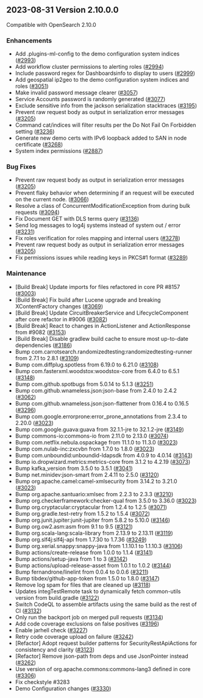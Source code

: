 ## 2023-08-31 Version 2.10.0.0

Compatible with OpenSearch 2.10.0

### Enhancements
* Add .plugins-ml-config to the demo configuration system indices ([#2993](https://github.com/opensearch-project/security/pull/2993))
* Add workflow cluster permissions to alerting roles ([#2994](https://github.com/opensearch-project/security/pull/2994))
* Include password regex for Dashboardsinfo to display to users ([#2999](https://github.com/opensearch-project/security/pull/2999))
* Add geospatial ip2geo to the demo configuration system indices and roles ([#3051](https://github.com/opensearch-project/security/pull/3051))
* Make invalid password message clearer ([#3057](https://github.com/opensearch-project/security/pull/3057))
* Service Accounts password is randomly generated ([#3077](https://github.com/opensearch-project/security/pull/3077))
* Exclude sensitive info from the jackson serialization stacktraces ([#3195](https://github.com/opensearch-project/security/pull/3195))
* Prevent raw request body as output in serialization error messages ([#3205](https://github.com/opensearch-project/security/pull/3205))
* Command cat/indices will filter results per the Do Not Fail On Forbidden setting ([#3236](https://github.com/opensearch-project/security/pull/3236))
* Generate new demo certs with IPv6 loopback added to SAN in node certificate ([#3268](https://github.com/opensearch-project/security/pull/3268))
* System index permissions ([#2887](https://github.com/opensearch-project/security/pull/2887))


### Bug Fixes
* Prevent raw request body as output in serialization error messages ([#3205](https://github.com/opensearch-project/security/pull/3205))
* Prevent flaky behavior when determining if an request will be executed on the current node. ([#3066](https://github.com/opensearch-project/security/pull/3066))
* Resolve a class of ConcurrentModificationException from during bulk requests ([#3094](https://github.com/opensearch-project/security/pull/3094))
* Fix Document GET with DLS terms query ([#3136](https://github.com/opensearch-project/security/pull/3136))
* Send log messages to log4j systems instead of system out / error ([#3231](https://github.com/opensearch-project/security/pull/3231))
* Fix roles verification for roles mapping and internal users ([#3278](https://github.com/opensearch-project/security/pull/3278))
* Prevent raw request body as output in serialization error messages ([#3205](https://github.com/opensearch-project/security/pull/3205))
* Fix permissions issues while reading keys in PKCS#1 format ([#3289](https://github.com/opensearch-project/security/pull/3289))

### Maintenance
* [Build Break] Update imports for files refactored in core PR #8157 ([#3003](https://github.com/opensearch-project/security/pull/3003))
* [Build Break] Fix build after Lucene upgrade and breaking XContentFactory changes ([#3069](https://github.com/opensearch-project/security/pull/3069))
* [Build Break] Update CircuitBreakerService and LifecycleComponent after core refactor in #9006 ([#3082](https://github.com/opensearch-project/security/pull/3082))
* [Build Break] React to changes in ActionListener and ActionResponse from #9082 ([#3153](https://github.com/opensearch-project/security/pull/3153))
* [Build Break] Disable gradlew build cache to ensure most up-to-date dependencies ([#3186](https://github.com/opensearch-project/security/pull/3186))
* Bump com.carrotsearch.randomizedtesting:randomizedtesting-runner from 2.7.1 to 2.8.1 ([#3109](https://github.com/opensearch-project/security/pull/3109))
* Bump com.diffplug.spotless from 6.19.0 to 6.21.0 ([#3108](https://github.com/opensearch-project/security/pull/3108))
* Bump com.fasterxml.woodstox:woodstox-core from 6.4.0 to 6.5.1 ([#3148](https://github.com/opensearch-project/security/pull/3148))
* Bump com.github.spotbugs from 5.0.14 to 5.1.3 ([#3251](https://github.com/opensearch-project/security/pull/3251))
* Bump com.github.wnameless.json:json-base from 2.4.0 to 2.4.2 ([#3062](https://github.com/opensearch-project/security/pull/3062))
* Bump com.github.wnameless.json:json-flattener from 0.16.4 to 0.16.5 ([#3296](https://github.com/opensearch-project/security/pull/3296))
* Bump com.google.errorprone:error_prone_annotations from 2.3.4 to 2.20.0 ([#3023](https://github.com/opensearch-project/security/pull/3023))
* Bump com.google.guava:guava from 32.1.1-jre to 32.1.2-jre ([#3149](https://github.com/opensearch-project/security/pull/3149))
* Bump commons-io:commons-io from 2.11.0 to 2.13.0 ([#3074](https://github.com/opensearch-project/security/pull/3074))
* Bump com.netflix.nebula.ospackage from 11.1.0 to 11.3.0 ([#3023](https://github.com/opensearch-project/security/pull/3023))
* Bump com.nulab-inc:zxcvbn from 1.7.0 to 1.8.0 ([#3023](https://github.com/opensearch-project/security/pull/3023))
* Bump com.unboundid:unboundid-ldapsdk from 4.0.9 to 4.0.14 ([#3143](https://github.com/opensearch-project/security/pull/3143))
* Bump io.dropwizard.metrics:metrics-core from 3.1.2 to 4.2.19 ([#3073](https://github.com/opensearch-project/security/pull/3073))
* Bump kafka_version from 3.5.0 to 3.5.1 ([#3041](https://github.com/opensearch-project/security/pull/3041))
* Bump net.minidev:json-smart from 2.4.11 to 2.5.0 ([#3120](https://github.com/opensearch-project/security/pull/3120))
* Bump org.apache.camel:camel-xmlsecurity from 3.14.2 to 3.21.0 ([#3023](https://github.com/opensearch-project/security/pull/3023))
* Bump org.apache.santuario:xmlsec from 2.2.3 to 2.3.3 ([#3210](https://github.com/opensearch-project/security/pull/3210))
* Bump org.checkerframework:checker-qual from 3.5.0 to 3.36.0 ([#3023](https://github.com/opensearch-project/security/pull/3023))
* Bump org.cryptacular:cryptacular from 1.2.4 to 1.2.5 ([#3071](https://github.com/opensearch-project/security/pull/3071))
* Bump org.gradle.test-retry from 1.5.2 to 1.5.4 ([#3072](https://github.com/opensearch-project/security/pull/3072))
* Bump org.junit.jupiter:junit-jupiter from 5.8.2 to 5.10.0 ([#3146](https://github.com/opensearch-project/security/pull/3146))
* Bump org.ow2.asm:asm from 9.1 to 9.5 ([#3121](https://github.com/opensearch-project/security/pull/3121))
* Bump org.scala-lang:scala-library from 2.13.9 to 2.13.11 ([#3119](https://github.com/opensearch-project/security/pull/3119))
* Bump org.slf4j:slf4j-api from 1.7.30 to 1.7.36 ([#3249](https://github.com/opensearch-project/security/pull/3249))
* Bump org.xerial.snappy:snappy-java from 1.1.10.1 to 1.1.10.3 ([#3106](https://github.com/opensearch-project/security/pull/3106))
* Bump actions/create-release from 1.0.0 to 1.1.4 ([#3141](https://github.com/opensearch-project/security/pull/3141))
* Bump actions/setup-java from 1 to 3 ([#3142](https://github.com/opensearch-project/security/pull/3142))
* Bump actions/upload-release-asset from 1.0.1 to 1.0.2 ([#3144](https://github.com/opensearch-project/security/pull/3144))
* Bump fernandrone/linelint from 0.0.4 to 0.0.6 ([#3211](https://github.com/opensearch-project/security/pull/3211))
* Bump tibdex/github-app-token from 1.5.0 to 1.8.0 ([#3147](https://github.com/opensearch-project/security/pull/3147))
* Remove log spam for files that are cleaned up ([#3118](https://github.com/opensearch-project/security/pull/3118))
* Updates integTestRemote task to dynamically fetch common-utils version from build.gradle ([#3122](https://github.com/opensearch-project/security/pull/3122))
* Switch CodeQL to assemble artifacts using the same build as the rest of CI ([#3132](https://github.com/opensearch-project/security/pull/3132))
* Only run the backport job on merged pull requests ([#3134](https://github.com/opensearch-project/security/pull/3134))
* Add code coverage exclusions on false positives ([#3196](https://github.com/opensearch-project/security/pull/3196))
* Enable jarhell check ([#3227](https://github.com/opensearch-project/security/pull/3227))
* Retry code coverage upload on failure ([#3242](https://github.com/opensearch-project/security/pull/3242))
* [Refactor] Adopt request builder patterns for SecurityRestApiActions for consistency and clarity ([#3123](https://github.com/opensearch-project/security/pull/3123))
* [Refactor] Remove json-path from deps and use JsonPointer instead ([#3262](https://github.com/opensearch-project/security/pull/3262))
* Use version of org.apache.commons:commons-lang3 defined in core ([#3306](https://github.com/opensearch-project/security/pull/3306))
* Fix checkstyle #3283
* Demo Configuration changes ([#3330](https://github.com/opensearch-project/security/pull/3330))